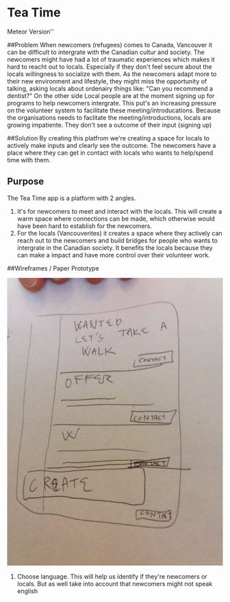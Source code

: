 # Tea Time
Meteor Version''

##Problem
When newcomers (refugees) comes to Canada, Vancouver it can be difficult to intergrate with the Canadian cultur and society. The newcomers might have had a lot of traumatic experiences which makes it hard to reacht out to locals. Especially if they don't feel secure about the locals willingness to socialize with them. As the newcomers adapt more to their new environment and lifestyle, they might miss the opportunity of talking, asking locals about ordenairy things like: "Can you recommend a dentist?"
On the other side
Local people are at the moment signing up for programs to help newcomers intergrate. This put's an increasing pressure on the volunteer system to facilitate these meeting/introducations. Because the organisations needs to faclitate the meeting/introductions, locals are growing impatiente. They don't see a outcome of their input (signing up)

##Solution
By creating this platfrom we're creating a space for locals to actively make inputs and clearly see the outcome. The newcomers have a place where they can get in contact with locals who wants to help/spend time with them.

## Purpose
The Tea Time app is a platform with 2 angles.
1. It's for newcomers to meet and interact with the locals. This will create a warm space where connections can be made, which otherwise would have been hard to establish for the newcomers.
2. For the locals (Vancouverites) it creates a space where they actively can reach out to the newcomers and build bridges for people who wants to intergrate in the Canadian society. It benefits the locals because they can make a  impact and have more control over their volunteer work.

##Wireframes / Paper Prototype

![Alt text](/img/list.jpg)

1. Choose language. This will help us identify if they're newcomers or locals. But as well take into account that newcomers might not speak english
